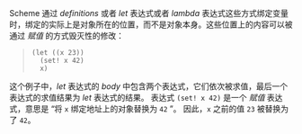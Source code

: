 Scheme 通过 *definitions* 或者 *let* 表达式或者 *lambda* 表达式这些方式绑定变量时，绑定的实际上是对象所在的位置，而不是对象本身。这些位置上的内容可以被通过 *赋值* 的方式毁灭性的修改：

> ```
> (let ((x 23))
>   (set! x 42)
>   x)
> ```

这个例子中，*let* 表达式的 *body* 中包含两个表达式，它们依次被求值，最后一个表达式的求值结果为 *let* 表达式的结果。 表达式 `(set! x 42)` 是一个 *赋值* 表达式，意思是 “将 `x` 绑定地址上的对象替换为 `42` ”。 因此，`x` 之前的值 `23` 被替换为了 `42`。